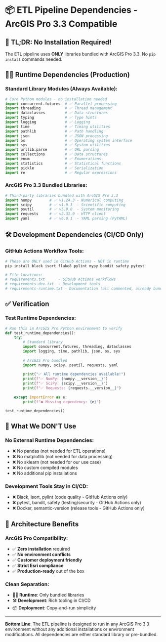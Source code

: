 # 📦 ETL Pipeline Dependencies - ArcGIS Pro 3.3 Compatible

## 🎯 **TL;DR: No Installation Required!**

The ETL pipeline uses **ONLY** libraries bundled with ArcGIS Pro 3.3. No `pip install` commands needed.

## 🏃‍♂️ **Runtime Dependencies (Production)**

### Standard Library Modules (Always Available):
```python
# Core Python modules - no installation needed
import concurrent.futures  # ✅ Parallel processing
import threading           # ✅ Thread management  
import dataclasses         # ✅ Data structures
import typing              # ✅ Type hints
import logging             # ✅ Logging
import time                # ✅ Timing utilities
import pathlib             # ✅ Path handling
import json                # ✅ JSON processing
import os                  # ✅ Operating system interface
import sys                 # ✅ System utilities
import urllib.parse        # ✅ URL parsing
import collections         # ✅ Data structures
import enum                # ✅ Enumerations
import statistics          # ✅ Statistical functions
import pickle              # ✅ Serialization
import re                  # ✅ Regular expressions
```

### ArcGIS Pro 3.3 Bundled Libraries:
```python
# Third-party libraries bundled with ArcGIS Pro 3.3
import numpy        # ✅ v1.24.3 - Numerical computing
import scipy        # ✅ v1.9.3  - Scientific computing  
import psutil       # ✅ v5.9.0  - System monitoring
import requests     # ✅ v2.31.0 - HTTP client
import yaml         # ✅ v6.0.1  - YAML parsing (PyYAML)
```

## 🛠️ **Development Dependencies (CI/CD Only)**

### GitHub Actions Workflow Tools:
```bash
# These are ONLY used in GitHub Actions - NOT in runtime
pip install black isort flake8 pylint mypy bandit safety pytest

# File locations:
# requirements.txt      - GitHub Actions workflows  
# requirements-dev.txt  - Development tools
# requirements-runtime.txt - Documentation (all commented, already bundled)
```

## ✅ **Verification**

### Test Runtime Dependencies:
```python
# Run this in ArcGIS Pro Python environment to verify
def test_runtime_dependencies():
    try:
        # Standard library
        import concurrent.futures, threading, dataclasses
        import logging, time, pathlib, json, os, sys
        
        # ArcGIS Pro bundled
        import numpy, scipy, psutil, requests, yaml
        
        print("✅ All runtime dependencies available!")
        print(f"✅ NumPy: {numpy.__version__}")
        print(f"✅ SciPy: {scipy.__version__}")
        print(f"✅ Requests: {requests.__version__}")
        
    except ImportError as e:
        print(f"❌ Missing dependency: {e}")

test_runtime_dependencies()
```

## 🚫 **What We DON'T Use**

### No External Runtime Dependencies:
- ❌ No pandas (not needed for ETL operations)
- ❌ No matplotlib (not needed for data processing)  
- ❌ No sklearn (not needed for our use case)
- ❌ No custom compiled modules
- ❌ No additional pip installations

### Development Tools Stay in CI/CD:
- ❌ Black, isort, pylint (code quality - GitHub Actions only)
- ❌ pytest, bandit, safety (testing/security - GitHub Actions only)
- ❌ Docker, semantic-version (release tools - GitHub Actions only)

## 🎯 **Architecture Benefits**

### ArcGIS Pro Compatibility:
- ✅ **Zero installation** required
- ✅ **No environment conflicts** 
- ✅ **Customer deployment friendly**
- ✅ **Strict Esri compliance**
- ✅ **Production-ready** out of the box

### Clean Separation:
- 🏃‍♂️ **Runtime**: Only bundled libraries
- 🛠️ **Development**: Rich tooling in CI/CD
- 📦 **Deployment**: Copy-and-run simplicity

---

**Bottom Line**: The ETL pipeline is designed to run in any ArcGIS Pro 3.3 environment without any additional installations or environment modifications. All dependencies are either standard library or pre-bundled.